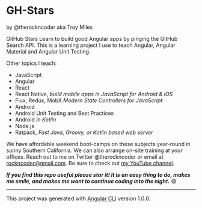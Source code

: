 # GH-Stars
by @therockncoder aka Troy Miles

GitHub Stars 
Learn to build good Angular apps by pinging the GitHub Search API. This is a learning project I use to teach Angular, Angular Material and Angular Unit Testing.

Other topics I teach:
* JavaScript
* Angular
* React
* React Native, _build mobile apps in JavaScript for Android & iOS_
* Flux, Redux, MobX _Modern State Controllers for JavaScript_
* Android
* Android Unit Testing and Best Practices
* Android _in Kotlin_
* Node.js
* Ratpack, _Fast Java, Groovy, or Kotlin based web server_

We have affordable weekend boot-camps on these subjects year-round in sunny Southern California. We can also arrange on-site training at your offices.
Reach out to me on Twitter @therockncoder or email at rockncoder@gmail.com. Be sure to check out [my YouTube channel](https://www.youtube.com/rockncoder).


_**If you find this repo useful please star it! It is an easy thing to do, makes me smile, and makes me want to continue coding into the night.**_ 
:smile:

---

This project was generated with [Angular CLI](https://github.com/angular/angular-cli) version 1.0.0.
